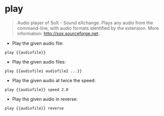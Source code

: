 # play

> Audio player of SoX - Sound eXchange.
> Plays any audio from the command-line, with audio formats identified by the extension.
> More information: <http://sox.sourceforge.net>.

- Play the given audio file:

`play {{audiofile}}`

- Play the given audio files:

`play {{audiofile1 audiofile2 ...}}`

- Play the given audio at twice the speed:

`play {{audiofile}} speed 2.0`

- Play the given audio in reverse:

`play {{audiofile}} reverse`
